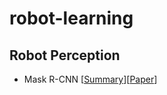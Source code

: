 # robot-learning
## Robot Perception
* Mask R-CNN [[Summary](summaries/preception/mask_rcnn.md)][[Paper](https://arxiv.org/abs/1703.06870)]